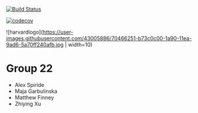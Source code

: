 [![Build Status](https://travis-ci.org/Crimson-Computing/cs207-FinalProject.svg?branch=master)](https://travis-ci.org/Crimson-Computing/cs207-FinalProject)

[![codecov](https://codecov.io/gh/Crimson-Computing/cs207-FinalProject/branch/master/graph/badge.svg)](https://codecov.io/gh/Crimson-Computing/cs207-FinalProject)

![harvardlogo](https://user-images.githubusercontent.com/43005886/70466251-b73c0c00-1a90-11ea-9ad6-5a70ff240afb.jpg | width=10)

# Group 22
- Alex Spiride
- Maja Garbulinska
- Matthew Finney
- Zhiying Xu

